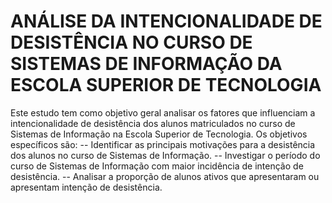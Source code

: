 # ANÁLISE DA INTENCIONALIDADE DE DESISTÊNCIA NO CURSO DE SISTEMAS DE INFORMAÇÃO DA ESCOLA SUPERIOR DE TECNOLOGIA

Este estudo tem como objetivo geral analisar os fatores que influenciam a intencionalidade de desistência dos alunos matriculados no curso de Sistemas de Informação na Escola Superior de Tecnologia. 
Os objetivos específicos são:
-- Identificar as principais motivações para a desistência dos alunos no curso de Sistemas de Informação.
-- Investigar o período do curso de Sistemas de Informação com maior incidência de intenção de desistência.
-- Analisar a proporção de alunos ativos que apresentaram ou apresentam intenção de desistência.
